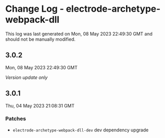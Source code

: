 # Change Log - electrode-archetype-webpack-dll

This log was last generated on Mon, 08 May 2023 22:49:30 GMT and should not be manually modified.

## 3.0.2
Mon, 08 May 2023 22:49:30 GMT

_Version update only_

## 3.0.1
Thu, 04 May 2023 21:08:31 GMT

### Patches

- `electrode-archetype-webpack-dll-dev` dev dependency upgrade

